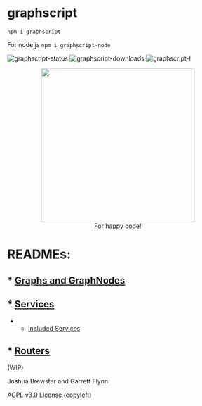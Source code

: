 
# graphscript

`npm i graphscript`

For node.js
`npm i graphscript-node`

![graphscript-status](https://img.shields.io/npm/v/graphscript.svg) 
![graphscript-downloads](https://img.shields.io/npm/dt/graphscript.svg)
![graphscript-l](https://img.shields.io/npm/l/graphscript)

<p align="center">
<img src="https://github.com/brainsatplay/graphscript/blob/master/gs_logo_min.png"  width=350px height=350px><br>
For happy code!
</p>



# READMEs:

## * [Graphs and GraphNodes](./docs/Graph.md)
## * [Services](./docs/Service.md)
   * * [Included Services](https://github.com/brainsatplay/graphscript/blob/master/docs/Service.md#included-services)
## * [Routers](./docs//Router.md)

(WIP)

Joshua Brewster and Garrett Flynn

AGPL v3.0 License (copyleft)
